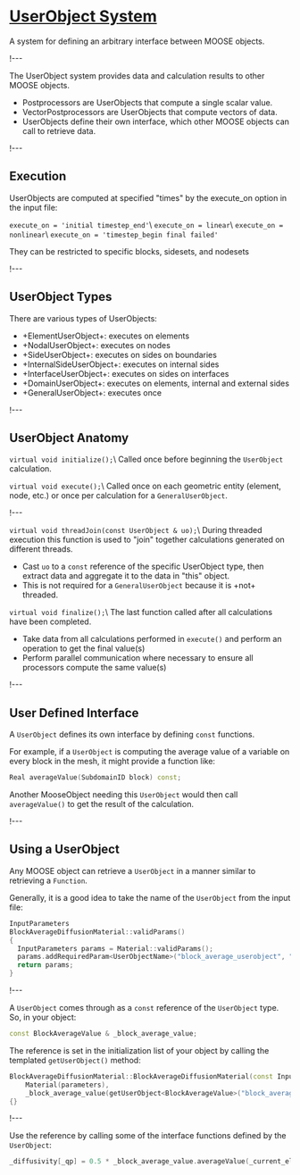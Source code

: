 # [UserObject System](syntax/UserObjects/index.md)

A system for defining an arbitrary interface between MOOSE objects.

!---

The UserObject system provides data and calculation results to other MOOSE objects.

- Postprocessors are UserObjects that compute a single scalar value.
- VectorPostprocessors are UserObjects that compute vectors of data.
- UserObjects define their own interface, which other MOOSE objects can call to retrieve data.

!---

## Execution

UserObjects are computed at specified "times" by the execute_on option in the input file:

`execute_on = 'initial timestep_end'`\\
`execute_on = linear`\\
`execute_on = nonlinear`\\
`execute_on = 'timestep_begin final failed'`

They can be restricted to specific blocks, sidesets, and nodesets

!---

## UserObject Types

There are various types of UserObjects:

- +ElementUserObject+: executes on elements
- +NodalUserObject+: executes on nodes
- +SideUserObject+: executes on sides on boundaries
- +InternalSideUserObject+: executes on internal sides
- +InterfaceUserObject+: executes on sides on interfaces
- +DomainUserObject+: executes on elements, internal and external sides
- +GeneralUserObject+: executes once

!---

## UserObject Anatomy

`virtual void initialize();`\\
Called once before beginning the `UserObject` calculation.

`virtual void execute();`\\
Called once on each geometric entity (element, node, etc.) or once per calculation for a
`GeneralUserObject`.

!---

`virtual void threadJoin(const UserObject & uo);`\\
During threaded execution this function is used to "join" together calculations generated on
different threads.

- Cast `uo` to a `const` reference of the specific UserObject type,
  then extract data and aggregate it to the data in "this" object.
- This is not required for a `GeneralUserObject` because it is +not+ threaded.

`virtual void finalize();`\\
The last function called after all calculations have been completed.

- Take data from all calculations performed in `execute()` and perform an operation to get the final
  value(s)
- Perform parallel communication where necessary to ensure all processors compute the same value(s)

!---

## User Defined Interface

A `UserObject` defines its own interface by defining `const` functions.

For example, if a `UserObject` is computing the average value of a variable on every block in the
mesh, it might provide a function like:

```cpp
Real averageValue(SubdomainID block) const;
```

Another MooseObject needing this `UserObject` would then call `averageValue()` to get the result of
the calculation.

!---

## Using a UserObject

Any MOOSE object can retrieve a `UserObject` in a manner similar to retrieving a `Function`.

Generally, it is a good idea to take the name of the `UserObject` from the input file:

```cpp
InputParameters
BlockAverageDiffusionMaterial::validParams()
{
  InputParameters params = Material::validParams();
  params.addRequiredParam<UserObjectName>("block_average_userobject", "Computes the ...");
  return params;
}
```

!---

A `UserObject` comes through as a `const` reference of the `UserObject` type. So, in your object:

```cpp
const BlockAverageValue & _block_average_value;
```

The reference is set in the initialization list of your object by calling the templated
`getUserObject()` method:

```cpp
BlockAverageDiffusionMaterial::BlockAverageDiffusionMaterial(const InputParameters & parameters) :
    Material(parameters),
    _block_average_value(getUserObject<BlockAverageValue>("block_average_userobject"))
{}
```

!---

Use the reference by calling some of the interface functions defined by the `UserObject`:

```cpp
_diffusivity[_qp] = 0.5 * _block_average_value.averageValue(_current_elem->subdomain_id());
```

